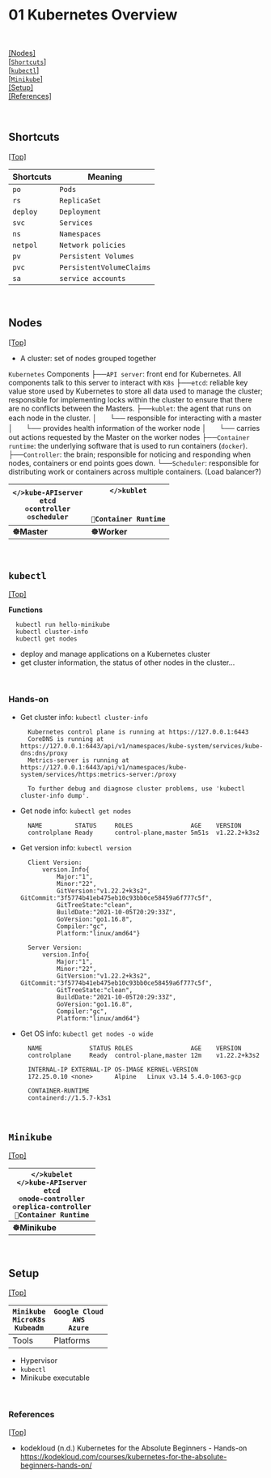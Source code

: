 # <span id='top'>01 Kubernetes Overview</span>

<br>

[[Nodes]](#Nodes)  
[[`Shortcuts`]](#Shortcuts)  
[[`kubectl`]](#kubectl)  
[[`Minikube`]](#Minikube)  
[[Setup]](#setup)  
[[References]](#ref)

<br>

## <span id='Shortcuts'>Shortcuts</span>

[[Top]](#top)

| Shortcuts | Meaning                  |
| --------- | ------------------------ |
| `po`      | `Pods`                   |
| `rs`      | `ReplicaSet`             |
| `deploy`  | `Deployment`             |
| `svc`     | `Services`               |
| `ns`      | `Namespaces`             |
| `netpol`  | `Network policies`       |
| `pv`      | `Persistent Volumes`     |
| `pvc`     | `PersistentVolumeClaims` |
| `sa`      | `service accounts`       |

<br>

## <span id='Nodes'>Nodes</span>

[[Top]](#top)

- A cluster: set of nodes grouped together

`Kubernetes` Components
├──`API server`: front end for Kubernetes. All components talk to this server to interact with `K8s`
├──`etcd`: reliable key value store used by Kubernetes to store all data used to manage the cluster; responsible for implementing locks within the cluster to ensure that there are no conflicts between the Masters.
├──`kublet`: the agent that runs on each node in the cluster.
│ㅤㅤ└── responsible for interacting with a master
│ㅤㅤ└── provides health information of the worker node
│ㅤㅤ└── carries out actions requested by the Master on the worker nodes
├──`Container runtime`: the underlying software that is used to run containers (`docker`).
├──`Controller`: the brain; responsible for noticing and responding when nodes, containers or end points goes down.
└──`Scheduler`: responsible for distributing work or containers across multiple containers. (Load balancer?)

| `</>kube-APIserver`<br>`etcd`<br>`⚙️controller`<br>`⚙️scheduler` | `</>kublet`<br><br><br>`🐳Container Runtime` |
| ---------------------------------------------------------------- | -------------------------------------------- |
| **☸️Master**                                                     | **☸️Worker**                                 |

<br>

## <span id='kubectl'>`kubectl`</span>

[[Top]](#top)

**Functions**

      kubectl run hello-minikube
      kubectl cluster-info
      kubectl get nodes

- deploy and manage applications on a Kubernetes cluster
- get cluster information, the status of other nodes in the cluster...

<br>

### Hands-on

- Get cluster info: `kubectl cluster-info`

        Kubernetes control plane is running at https://127.0.0.1:6443
        CoreDNS is running at https://127.0.0.1:6443/api/v1/namespaces/kube-system/services/kube-dns:dns/proxy
        Metrics-server is running at https://127.0.0.1:6443/api/v1/namespaces/kube-system/services/https:metrics-server:/proxy

        To further debug and diagnose cluster problems, use 'kubectl cluster-info dump'.

- Get node info: `kubectl get nodes`

        NAME         STATUS     ROLES                AGE    VERSION
        controlplane Ready      control-plane,master 5m51s  v1.22.2+k3s2

- Get version info: `kubectl version`

        Client Version:
            version.Info{
                Major:"1",
                Minor:"22",
                GitVersion:"v1.22.2+k3s2", GitCommit:"3f5774b41eb475eb10c93bb0ce58459a6f777c5f",
                GitTreeState:"clean",
                BuildDate:"2021-10-05T20:29:33Z",
                GoVersion:"go1.16.8",
                Compiler:"gc",
                Platform:"linux/amd64"}

        Server Version:
            version.Info{
                Major:"1",
                Minor:"22",
                GitVersion:"v1.22.2+k3s2", GitCommit:"3f5774b41eb475eb10c93bb0ce58459a6f777c5f",
                GitTreeState:"clean",
                BuildDate:"2021-10-05T20:29:33Z",
                GoVersion:"go1.16.8",
                Compiler:"gc",
                Platform:"linux/amd64"}

- Get OS info: `kubectl get nodes -o wide`

        NAME             STATUS ROLES                AGE    VERSION
        controlplane     Ready  control-plane,master 12m    v1.22.2+k3s2

        INTERNAL-IP EXTERNAL-IP OS-IMAGE KERNEL-VERSION
        172.25.0.10 <none>      Alpine   Linux v3.14 5.4.0-1063-gcp

        CONTAINER-RUNTIME
        containerd://1.5.7-k3s1

<br>

## <span id='Minikube'>`Minikube`</span>

[[Top]](#top)

| `</>kubelet`<br>`</>kube-APIserver`<br>`etcd`<br>`⚙️node-controller`<br>`⚙️replica-controller`<br>`🐳Container Runtime` |
| ----------------------------------------------------------------------------------------------------------------------- |
| **☸️Minikube**                                                                                                          |

<br>

## <span id='setup'>Setup</span>

[[Top]](#top)

| `Minikube`<br>`MicroK8s`<br>`Kubeadm` | `Google Cloud`<br>`AWS`<br>`Azure` |
| ------------------------------------- | ---------------------------------- |
| Tools                                 | Platforms                          |

- Hypervisor
- `kubectl`
- Minikube executable

<br>

### <span id='ref'>References</span>

[[Top]](#top)

- kodekloud (n.d.) Kubernetes for the Absolute Beginners - Hands-on https://kodekloud.com/courses/kubernetes-for-the-absolute-beginners-hands-on/
